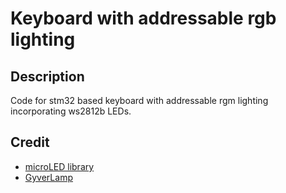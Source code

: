 # Keyboard with addressable rgb lighting

## Description
Code for stm32 based keyboard with addressable rgm lighting incorporating ws2812b LEDs.

## Credit
 - [microLED library](https://github.com/GyverLibs/microLED)
 - [GyverLamp](https://github.com/AlexGyver/GyverLamp)

